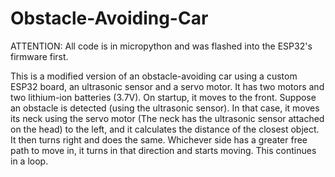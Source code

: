 # Obstacle-Avoiding-Car
ATTENTION: All code is in micropython and was flashed into the ESP32's firmware first.

This is a modified version of an obstacle-avoiding car using a custom ESP32 board, an ultrasonic sensor and a servo motor. It has two motors and two lithium-ion batteries (3.7V). On startup, it moves to the front. Suppose an obstacle is detected (using the ultrasonic sensor). In that case, it moves its neck using the servo motor (The neck has the ultrasonic sensor attached on the head) to the left, and it calculates the distance of the closest object. It then turns right and does the same. Whichever side has a greater free path to move in, it turns in that direction and starts moving. This continues in a loop. 

